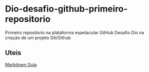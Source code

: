 # Dio-desafio-github-primeiro-repositorio
Primeiro repositorio na plataforma espetacular GitHub
Desafio Dio na criação de um projeto Git/Github

## Uteis
[Markdown Guia](https://www.markdownguide.org/basic-syntax/)


